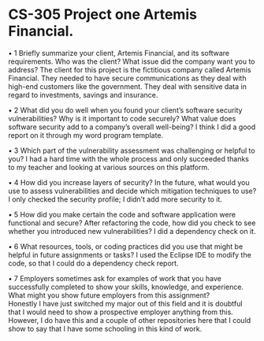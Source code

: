 # CS-305 Project one Artemis Financial.

•	1 Briefly summarize your client, Artemis Financial, and its software requirements. Who was the client? What issue did the company want you to address?
The client for this project is the fictitious company called Artemis Financial. They needed to have secure communications as they deal with high-end customers like the government.  They deal with sensitive data in regard to investments, savings and insurance.

• 2 What did you do well when you found your client’s software security vulnerabilities? Why is it important to code securely? What value does software security add to a company’s overall well-being? 
I think I did a good report on it through my word program template.

•	3 Which part of the vulnerability assessment was challenging or helpful to you?
I had a hard time with the whole process and only succeeded thanks to my teacher and looking at various sources on this platform.

•	4 How did you increase layers of security? In the future, what would you use to assess vulnerabilities and decide which mitigation techniques to use?
I only checked the security profile; I didn’t add more security to it.

•	5 How did you make certain the code and software application were functional and secure? After refactoring the code, how did you check to see whether you introduced new vulnerabilities? 
I did a dependency check on it.

•	6 What resources, tools, or coding practices did you use that might be helpful in future assignments or tasks? 
 I used the Eclipse IDE to modify the code, so that I could do a dependency check report.

•	7 Employers sometimes ask for examples of work that you have successfully completed to show your skills, knowledge, and experience. What might you show future employers from this assignment?  
Honestly I have just switched my major out of this field and it is doubtful that I would need to show a prospective employer anything from this.  However, I do have this and a couple of other repositories here that I could show to say that I have some schooling in this kind of work.
